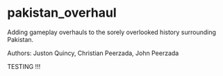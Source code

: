 # pakistan_overhaul
Adding gameplay overhauls to the sorely overlooked history surrounding Pakistan.

Authors: Juston Quincy, Christian Peerzada, John Peerzada




TESTING !!!